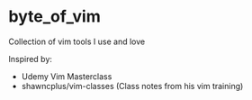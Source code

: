 # byte_of_vim
Collection of vim tools I use and love

Inspired by:
* Udemy Vim Masterclass
* shawncplus/vim-classes (Class notes from his vim training)

